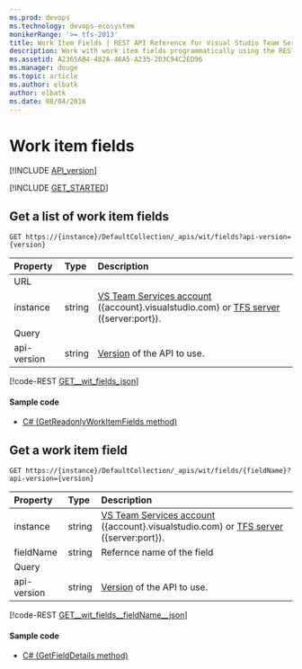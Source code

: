 ```yaml
---
ms.prod: devops
ms.technology: devops-ecosystem
monikerRange: '>= tfs-2013'
title: Work Item Fields | REST API Reference for Visual Studio Team Services and Team Foundation Server
description: Work with work item fields programmatically using the REST APIs for Visual Studio Team Services and Team Foundation Server. 
ms.assetid: A2365AB4-482A-46A5-A235-2D3C94C2ED96
ms.manager: douge
ms.topic: article
ms.author: elbatk
author: elbatk
ms.date: 08/04/2016
---
```


# Work item fields
[!INCLUDE [API_version](../_data/version.md)]

[!INCLUDE [GET_STARTED](../_data/get-started.md)]

## Get a list of work item fields

```no-highlight
GET https://{instance}/DefaultCollection/_apis/wit/fields?api-version={version}
```

| Property  	| Type 		| Description 
|:--------------|:----------|:----------------------------
| URL
| instance      | string    | [VS Team Services account](/azure/devops/integrate/get-started/rest/basics) ({account}.visualstudio.com) or [TFS server](/azure/devops/integrate/get-started/rest/basics) ({server:port}).
| Query
| api-version   | string    | [Version](../../concepts/rest-api-versioning.md) of the API to use.

[!code-REST [GET__wit_fields_json](./_data/fields/GET__wit_fields.json)]

#### Sample code

* [C# (GetReadonlyWorkItemFields method)](https://github.com/Microsoft/vsts-dotnet-samples/blob/master/ClientLibrary/Snippets/Microsoft.TeamServices.Samples.Client/WorkItemTracking/FieldsSample.cs#L40)

## Get a work item field

```no-highlight
GET https://{instance}/DefaultCollection/_apis/wit/fields/{fieldName}?api-version={version}
```

| Property  	| Type 		| Description 
|:--------------|:----------|:----------------------------
| instance      | string    | [VS Team Services account](/azure/devops/integrate/get-started/rest/basics) ({account}.visualstudio.com) or [TFS server](/azure/devops/integrate/get-started/rest/basics) ({server:port}).
| fieldName     | string    | Refernce name of the field
| Query
| api-version   | string    | [Version](../../concepts/rest-api-versioning.md) of the API to use.

[!code-REST [GET__wit_fields__fieldName__json](./_data/fields/GET__wit_fields__fieldName_.json)]

#### Sample code

* [C# (GetFieldDetails method)](https://github.com/Microsoft/vsts-dotnet-samples/blob/master/ClientLibrary/Snippets/Microsoft.TeamServices.Samples.Client/WorkItemTracking/FieldsSample.cs#L40)
